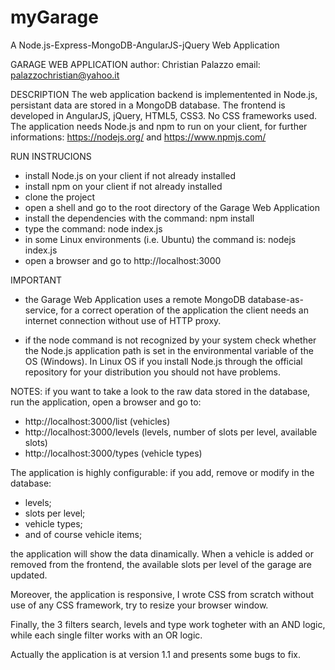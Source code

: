 # myGarage
A Node.js-Express-MongoDB-AngularJS-jQuery Web Application

GARAGE WEB APPLICATION
author: Christian Palazzo
email: palazzochristian@yahoo.it

DESCRIPTION
The web application backend is implementented in Node.js, persistant data are stored in a MongoDB database. The frontend is developed in AngularJS, jQuery, HTML5, CSS3. No CSS frameworks used.  
The application needs Node.js and npm to run on your client, for further informations: https://nodejs.org/ and https://www.npmjs.com/ 

RUN INSTRUCIONS
- install Node.js on your client if not already installed
- install npm on your client if not already installed
- clone the project
- open a shell and go to the root directory of the Garage Web Application
- install the dependencies with the command: npm install
- type the command: node index.js
- in some Linux environments (i.e. Ubuntu) the command is: nodejs index.js
- open a browser and go to http://localhost:3000

IMPORTANT
 - the Garage Web Application uses a remote MongoDB database-as-service, for a correct operation of the application the client needs an internet connection without use of HTTP proxy.

 - if the node command is not recognized by your system check whether the Node.js application path is set in the environmental variable of the OS (Windows). In Linux OS if you install Node.js through the official repository for your distribution you should not have problems.

NOTES:
 if you want to take a look to the raw data stored in the database, run the application, open a browser and go to:
  - http://localhost:3000/list    (vehicles)
  - http://localhost:3000/levels  (levels, number of slots per level, available slots)
  - http://localhost:3000/types   (vehicle types)

The application is highly configurable: if you add, remove or modify in the database:

- levels;
- slots per level; 
- vehicle types;
- and of course vehicle items; 

the application will show the data dinamically. When a vehicle is added or removed from the frontend, the available slots per level of the garage are updated.

Moreover, the application is responsive, I wrote CSS from scratch without use of any CSS framework, try to resize your browser window. 

Finally, the 3 filters search, levels and type work togheter with an AND logic, while each single filter works with an OR logic.

Actually the application is at version 1.1 and presents some bugs to fix. 